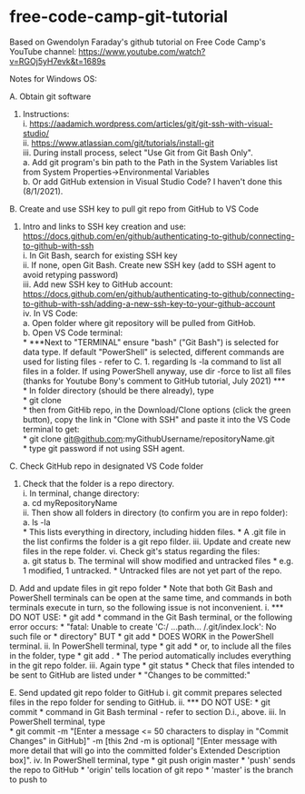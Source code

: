 # free-code-camp-git-tutorial

Based on Gwendolyn Faraday's github tutorial on Free Code Camp's YouTube channel:  https://www.youtube.com/watch?v=RGOj5yH7evk&t=1689s

Notes for Windows OS:

A. Obtain git software  
   1. Instructions:  
      i.  https://aadamich.wordpress.com/articles/git/git-ssh-with-visual-studio/  
     ii.  https://www.atlassian.com/git/tutorials/install-git  
    iii.  During install process, select "Use Git from Git Bash Only".  
          a.  Add git program's bin path to the Path in the System Variables list from System Properties->Environmental Variables  
          b.  Or add GitHub extension in Visual Studio Code?  I haven't done this (8/1/2021).  
    
B. Create and use SSH key to pull git repo from GitHub to VS Code  
   1. Intro and links to SSH key creation and use:  https://docs.github.com/en/github/authenticating-to-github/connecting-to-github-with-ssh  
      i. In Git Bash, search for existing SSH key  
     ii. If none, open Git Bash. Create new SSH key (add to SSH agent to avoid retyping password)  
    iii. Add new SSH key to GitHub account:  https://docs.github.com/en/github/authenticating-to-github/connecting-to-github-with-ssh/adding-a-new-ssh-key-to-your-github-account  
     iv. In VS Code:  
         a. Open folder where git repository will be pulled from GitHob.  
         b. Open VS Code terminal:  
            *  ***Next to "TERMINAL" ensure "bash" ("Git Bash") is selected for data type.  If default "PowerShell" is selected, different commands are used for listing files - refer to C. 1. regarding ls -la command to list all files in a folder.  If using PowerShell anyway, use dir -force to list all files (thanks for Youtube Bony's comment to GitHub tutorial, July 2021)  ***  
            *  In folder directory (should be there already), type  
            *  git clone  
            *  then from GitHib repo, in the Download/Clone options (click the green button), copy the link in "Clone with SSH" and paste it into the VS Code terminal to get:  
            *  git clone git@github.com:myGithubUsername/repositoryName.git  
            *  type git password if not using SSH agent.  
  
C. Check GitHub repo in designated VS Code folder 
   1. Check that the folder is a repo directory.  
       i. In terminal, change directory:  
          a.    cd myRepositoryName  
      ii. Then show all folders in directory (to confirm you are in repo folder):  
          a.  ls -la  
          * This lists everything in directory, including hidden files.
          * A .git file in the list confirms the folder is a git repo filder. 
     iii. Update and create new files in the repe folder.
      vi. Check git's status regarding the files:  
          a.  git status
          b.  The terminal will show modified and untracked files
          *   e.g. 1 modified, 1 untracked.
          *   Untracked files are not yet part of the repo.  

D. Add and update files in git repo folder
          *  Note that both Git Bash and PowerShell terminals can be open at the same time, and commands in both terminals execute in turn, so the following issue is not inconvenient.
       i. *** DO NOT USE:
          *  git add
          *  command in the Git Bash terminal, or the following error occurs:
          *  "fatal: Unable to create 'C:/ ...path... /.git/index.lock': No such file or *  directory" BUT 
          *  git add 
          *  DOES WORK in the PowerShell terminal.
      ii. In PowerShell terminal, type 
          *  git add <filename>
          *  or, to include all the files in the folder, type
          *  git add .
          *  The period automatically includes everything in the git repo folder.
     iii. Again type
          *  git status
          *  Check that files intended to be sent to GitHub are listed under
          *  "Changes to be committed:"

E. Send updated git repo folder to GitHub
       i. git commit prepares selected files in the repo folder for sending to GitHub.
      ii. *** DO NOT USE:
          * git commit
          * command in Git Bash terminal - refer to section D.i., above.
     iii. In PowerShell terminal, type  
          * git commit -m "[Enter a message <= 50 characters to display in "Commit Changes" in GitHub]" -m [this 2nd -m is optional] "[Enter message with more detail that will go into the committed folder's Extended Description box]".
     iv. In PowerShell terminal, type
         * git push origin master
         * 'push' sends the repo to GitHub
         * 'origin' tells location of git repo
         * 'master' is the branch to push to

            
